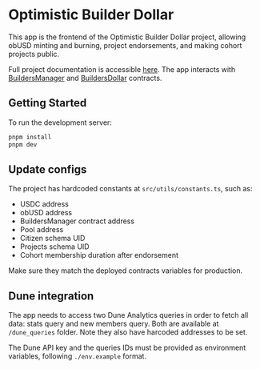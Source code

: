# Optimistic Builder Dollar

This app is the frontend of the Optimistic Builder Dollar project, allowing obUSD minting and burning, project endorsements, and making cohort projects public.

Full project documentation is accessible [here](https://optimistic-usd.gitbook.io/optimistic-usd-docs). The app interacts with [BuildersManager](https://github.com/BreadchainCoop/builders-dollar) and [BuildersDollar](https://github.com/BreadchainCoop/builders-dollar-token) contracts.


## Getting Started

To run the development server:

```bash
pnpm install
pnpm dev
```

## Update configs

The project has hardcoded constants at `src/utils/constants.ts`, such as:

- USDC address
- obUSD address
- BuildersManager contract address
- Pool address
- Citizen schema UID
- Projects schema UID
- Cohort membership duration after endorsement

Make sure they match the deployed contracts variables for production.

## Dune integration

The app needs to access two Dune Analytics queries in order to fetch all data: stats query and new members query. Both are available at `/dune_queries` folder. Note they also have harcoded addresses to be set.

The Dune API key and the queries IDs must be provided as environment variables, following `./env.example` format.

